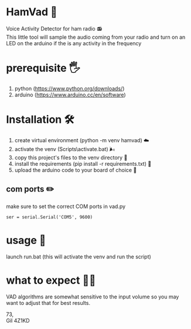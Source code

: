 # HamVad 🌺
Voice Activity Detector for ham radio 📻</br>
This little tool will sample the audio coming from your radio and turn on an LED on the arduino if the is any activity in the frequency

# prerequisite 🖐️
1. python (https://www.python.org/downloads/)
2. arduino (https://www.arduino.cc/en/software)

# Installation 🛠
1. create virtual environment (python -m venv hamvad) ☁️
2. activate the venv (Scripts\activate.bat) 🌬️
3. copy this project's files to the venv directory 📑
4. install the requirements (pip install -r requirements.txt) 🧰
5. upload the arduino code to your board of choice 📂

## com ports ✏️
make sure to set the correct COM ports in vad.py<br/> 
```
ser = serial.Serial('COM5', 9600)
```

# usage 🚀
launch run.bat (this will activate the venv and run the script)

# what to expect 🤷‍♀️
VAD algorithms are somewhat sensitive to the input volume so you may want to adjust that for best results.</br>

73,<br/>
Gil 4Z1KD
